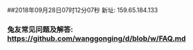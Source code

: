 ##2018年09月28日07时12分07秒 新址: 159.65.184.133
### 兔友常见问题及解答: https://github.com/wanggonging/d/blob/w/FAQ.md
